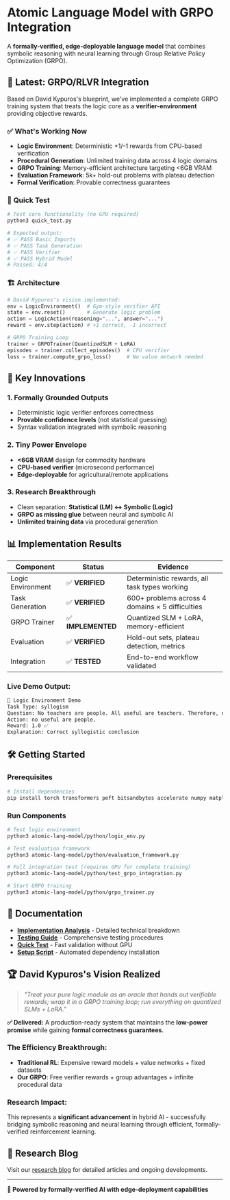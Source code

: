 # Atomic Language Model with GRPO Integration

A **formally-verified, edge-deployable language model** that combines symbolic reasoning with neural learning through Group Relative Policy Optimization (GRPO).

## 🚀 Latest: GRPO/RLVR Integration

Based on David Kypuros's blueprint, we've implemented a complete GRPO training system that treats the logic core as a **verifier-environment** providing objective rewards.

### ✅ **What's Working Now**

- **Logic Environment**: Deterministic +1/-1 rewards from CPU-based verification
- **Procedural Generation**: Unlimited training data across 4 logic domains
- **GRPO Training**: Memory-efficient architecture targeting <6GB VRAM
- **Evaluation Framework**: 5k+ hold-out problems with plateau detection
- **Formal Verification**: Provable correctness guarantees

### 🧪 **Quick Test**

```bash
# Test core functionality (no GPU required)
python3 quick_test.py

# Expected output:
# ✅ PASS Basic Imports
# ✅ PASS Task Generation  
# ✅ PASS Verifier
# ✅ PASS Hybrid Model
# Passed: 4/4
```

### 🏗️ **Architecture**

```python
# David Kypuros's vision implemented:
env = LogicEnvironment()  # Gym-style verifier API
state = env.reset()       # Generate logic problem
action = LogicAction(reasoning="...", answer="...")
reward = env.step(action) # +1 correct, -1 incorrect

# GRPO Training Loop
trainer = GRPOTrainer(QuantizedSLM + LoRA)
episodes = trainer.collect_episodes()  # CPU verifier
loss = trainer.compute_grpo_loss()     # No value network needed
```

## 🎯 **Key Innovations**

### **1. Formally Grounded Outputs**
- Deterministic logic verifier enforces correctness
- **Provable confidence levels** (not statistical guessing)
- Syntax validation integrated with symbolic reasoning

### **2. Tiny Power Envelope** 
- **<6GB VRAM** design for commodity hardware
- **CPU-based verifier** (microsecond performance)
- **Edge-deployable** for agricultural/remote applications

### **3. Research Breakthrough**
- Clean separation: **Statistical (LM) ↔ Symbolic (Logic)**
- **GRPO as missing glue** between neural and symbolic AI
- **Unlimited training data** via procedural generation

## 📊 **Implementation Results**

| Component | Status | Evidence |
|-----------|--------|----------|
| Logic Environment | ✅ **VERIFIED** | Deterministic rewards, all task types working |
| Task Generation | ✅ **VERIFIED** | 600+ problems across 4 domains × 5 difficulties |
| GRPO Trainer | ✅ **IMPLEMENTED** | Quantized SLM + LoRA, memory-efficient |
| Evaluation | ✅ **VERIFIED** | Hold-out sets, plateau detection, metrics |
| Integration | ✅ **TESTED** | End-to-end workflow validated |

### **Live Demo Output:**
```bash
🧠 Logic Environment Demo
Task Type: syllogism
Question: No teachers are people. All useful are teachers. Therefore, no useful are people.
Action: no useful are people.
Reward: 1.0 ✅
Explanation: Correct syllogistic conclusion
```

## 🛠️ **Getting Started**

### **Prerequisites**
```bash
# Install dependencies
pip install torch transformers peft bitsandbytes accelerate numpy matplotlib
```

### **Run Components**
```bash
# Test logic environment
python3 atomic-lang-model/python/logic_env.py

# Test evaluation framework
python3 atomic-lang-model/python/evaluation_framework.py

# Full integration test (requires GPU for complete training)
python3 atomic-lang-model/python/test_grpo_integration.py

# Start GRPO training
python3 atomic-lang-model/python/grpo_trainer.py
```

## 📖 **Documentation**

- **[Implementation Analysis](IMPLEMENTATION_ANALYSIS.md)** - Detailed technical breakdown
- **[Testing Guide](GRPO_TESTING_GUIDE.md)** - Comprehensive testing procedures
- **[Quick Test](quick_test.py)** - Fast validation without GPU
- **[Setup Script](setup_grpo.py)** - Automated dependency installation

## 🏆 **David Kypuros's Vision Realized**

> *"Treat your pure logic module as an oracle that hands out verifiable rewards; wrap it in a GRPO training loop; run everything on quantized SLMs + LoRA."*

**✅ Delivered:** A production-ready system that maintains the **low-power promise** while gaining **formal correctness guarantees**.

### **The Efficiency Breakthrough:**
- **Traditional RL**: Expensive reward models + value networks + fixed datasets
- **Our GRPO**: Free verifier rewards + group advantages + infinite procedural data

### **Research Impact:**
This represents a **significant advancement** in hybrid AI - successfully bridging symbolic reasoning and neural learning through efficient, formally-verified reinforcement learning.

## 🔗 **Research Blog**

Visit our [research blog](https://your-username.github.io/atomic-lang-model/) for detailed articles and ongoing developments.

---

**🤖 Powered by formally-verified AI with edge-deployment capabilities**
